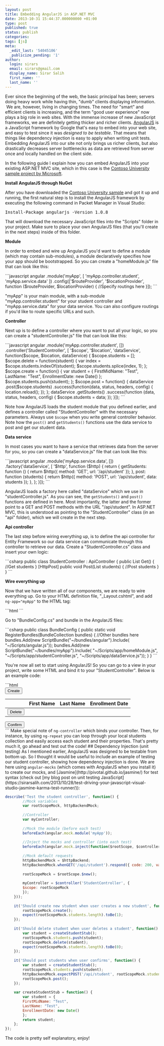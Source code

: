```yaml
---
layout: post
title: Embedding AngularJS in ASP.NET MVC
date: 2013-10-31 15:44:37.000000000 +01:00
type: post
published: true
status: publish
categories:
tags: [js]
meta:
  _edit_last: '54045106'
  _publicize_pending: '1'
author:
  login: sirars
  email: sirars@gmail.com
  display_name: Sirar Salih
  first_name: ''
  last_name: ''
---
```

<p>Ever since the beginning of the web, the basic principal has been; servers doing heavy work while having thin, "dumb" clients displaying information.  We are, however, living in changing times. The need for "smart" and efficient clients is increasing, and the term "good user experience" now plays a big role in web sites. With the immense increase of new JavaScript frameworks, we are definitely getting thicker and richer clients. <a title="AngularJS" href="http://angularjs.org/">AngularJS</a> is a JavaScript framework by Google that's easy to embed into your web site, and easy to test since it was <em>designed to be testable</em>. That means that things like dependency injection is easy to apply when writing unit tests. Embedding AngularJS into our site not only brings us richer clients, but also drastically decreases server bottlenecks as data are retrieved from server once and locally handled on the client side.</p>
<p>In the following guide I explain how you can embed AngularJS into your existing ASP.NET MVC site, which in this case is the <a title="Contoso University" href="http://code.msdn.microsoft.com/ASPNET-MVC-Application-b01a9fe8?cdn_id=2013-10-07-002">Contoso University sample project by Microsoft</a>.</p>
<p><strong>Install AngularJS through NuGet</strong></p>
<p>After you have downloaded the <a title="Contoso University" href="http://code.msdn.microsoft.com/ASPNET-MVC-Application-b01a9fe8?cdn_id=2013-10-07-002">Contoso University sample</a> and got it up and running, the first natural step is to install the AngularJS framework by executing the following command in Packet Manager in Visual Studio:</p>
<pre>Install-Package angularjs -Version 1.0.8</pre>
<p>That will download the necessary JavaScript files into the "Scripts" folder in your project. Make sure to place your own AngularJS files (that you'll create in the next steps) inside of this folder.</p>
<p><strong>Module</strong></p>
<p>In order to embed and wire up AngularJS you'd want to define a module (which may contain sub-modules), a module declaratively specifies how your app should be bootstrapped. So you can create a "homeModule.js" file that can look like this:</p>
```javascript 
angular
 .module('myApp', [
 'myApp.controller.student',
 'myApp.service.data'
 ])
 .config(['$routeProvider', '$locationProvider', function ($routeProvider, $locationProvider) {
      //Specify routings here
}]);
```
<p>"myApp" is your main module, with a sub-module "myApp.controller.student" for your student controller and "myApp.service.data" for your data service. You can also configure routings if you'd like to route specific URLs and such.</p>
<p><strong>Controller</strong></p>
<p>Next up is to define a controller where you want to put all your logic, so you can create a "studentController.js" file that can look like this:</p>
```javascript 
angular
    .module('myApp.controller.student', [])
    .controller('StudentController', [
        '$scope',
        '$location',
        'dataService',
        function($scope, $location, dataService) {
            $scope.students = [];
            $scope.delete = function(student) {
                var index = $scope.students.indexOf(student);
                $scope.students.splice(index, 1);
            };
           $scope.create = function() {
                var student = { FirstMidName: "Test", LastName: "Test", EnrollmentDate: new Date() };
                $scope.students.push(student);
            };
            $scope.post = function() {
                dataService
                    .post($scope.students)
                    .success(function(data, status, headers, config) {
                       location.reload();
                    });
            };
           dataService
                .getStudents()
                .success(function (data, status, headers, config) {
                    $scope.students = data;
                });
        }]);
```
<p>Note how AngularJS loads the student module that you defined earlier, and defines a controller called "StudentController" with the necessary parameters. Always use <code>$scope</code> when you write general controller behavior. Note how the <code>post()</code> and <code>getStudents()</code> functions use the data service to post and get our student data.</p>
<p><strong>Data service</strong></p>
<p>In most cases you want to have a service that retrieves data from the server for you, so you can create a "dataService.js" file that can look like this:</p>
```javascript
angular
    .module('myApp.service.data', [])
    .factory('dataService', [
        '$http',
        function ($http) {
           return {
                getStudents: function () {
                    return $http({
                       method: 'GET',
                        url: '/api/student'
                   });
               },
                post: function (students) {
                    return $http({
                        method: 'POST',
                        url: '/api/student',
                        data: students
                    });
                },
            };
        }]);
```
<p>AngularJS loads a factory here called "dataService" which we use in "studentController.js". As you can see, the <code>getStudents()</code> and <code>post()</code> functions are defined in here. Most importantly, the latter and the former point to a GET and POST methods with the URL "/api/student". In ASP.NET MVC, this is understood as pointing to the "StudentController" class (in an "api" folder), which we will create in the next step.</p>
<p><strong>Api controller</strong></p>
<p>The last step before wiring everything up, is to define the api controller for Entity Framework so our data service can communicate through this controller to retrieve our data. Create a "StudentController.cs" class and insert your own logic:</p>
```csharp
public class StudentController : ApiController
{
    public List Get()
    {
        //Get students
    }
    [HttpPost]
    public void Post(List students)
    {
        //Post students
    }
}
```
<p><strong>Wire everything up</strong></p>
<p>Now that we have written all of our components, we are ready to wire everything up. Go to your HTML definition file, "_Layout.cshtml", and add <code>ng-app="myApp"</code> to the HTML tag:</p>
```html
<!DOCTYPE html>
<html ng-app="myApp" lang="en">
```
<p>Go to "BundleConfig.cs" and bundle in the AngularJS files:</p>
```csharp
public class BundleConfig
    {
       public static void RegisterBundles(BundleCollection bundles)
        {
            //Other bundles here
            bundles.Add(new ScriptBundle("~/bundles/angular").Include(
                        "~/Scripts/angular.js"));
            bundles.Add(new ScriptBundle("~/bundles/myApp").Include(
                        "~/Scripts/app/homeModule.js",
                        "~/Scripts/app/studentController.js",
                        "~/Scripts/app/dataService.js"));
        }
}
```
<p>You're now all set to start using AngularJS! So you can go to a view in your project, write some HTML and bind it to your "StudentController". Below is an example code:</p>
```html
<div ng-controller="StudentController">
<input type="submit" value="Create" ng-click="create()" />
<div class="row-fluid">
<table class="table table-condensed table-hover">
<thead>
<tr>
<th></th>
<th class="span2">First Name</th>
<th class="span1">Last Name</th>
<th class="span1">Enrollment Date</th>
</tr>
</thead>
<tbody>
<tr ng-repeat="student in students">
<td><input type="submit" value="Delete" ng-click="delete(student)" /></td>
<td></td>
<td></td>
<td></td>
</tr>
</tbody>
</table>
</div>
<input type="submit" value="Confirm" ng-click="post()" />
</div>
```
Make special note of <code>ng-controller</code> which binds your controller. Then, for instance, by using <code>ng-repeat</code> you can loop through your local students collection and easily access each student and their properties. That's pretty much it, go ahead and test out the code!
## Dependency Injection (unit testing)
As I mentioned earlier, AngularJS was designed to be testable from bottom up. So I thought it would be useful to include an example of testing our student controller, showing how dependency injection is done. We are here using <code>angular-mocks</code> (which comes with AngularJS when you install it) to create our mocks, and [Jasmine](http://pivotal.github.io/jasmine/) for test syntax (check out [my blog post on unit testing JavaScript](https://sirarsalih.com/2013/10/28/test-driving-your-javascript-visual-studio-jasmine-karma-test-runner/)):

```javascript
describe('Test the student controller', function() {
        //Mock variables
        var rootScopeMock, httpBackendMock;
        
        //Controller
        var myController;
        
        //Mock the module (before each test)
        beforeEach(angular.mock.module('myApp'));
        
        //Inject the mocks and controller (into each test)
        beforeEach(angular.mock.inject(function($rootScope, $controller, $httpBackend) {
        
        //Mock default requests
        httpBackendMock = $httpBackend;
        httpBackendMock.whenGET('/api/student').respond({ code: 200, value: "OK" });
        
        rootScopeMock = $rootScope.$new();
        
        myController = $controller('StudentController', {
        $scope: rootScopeMock
        });
    }));
    
    it('Should create new student when user creates a new student', function() {
        rootScopeMock.create();
        expect(rootScopeMock.students.length).toBe(1);
    });
    
    it('Should delete student when user deletes a student', function() {
        var student = createStudentStub();
        rootScopeMock.students.push(student);
        rootScopeMock.delete(student);
        expect(rootScopeMock.students.length).toBe(0);
    });
    
    it('Should post students when user confirms', function() {
        var student = createStudentStub();
        rootScopeMock.students.push(student);
        httpBackendMock.expectPOST('/api/student', rootScopeMock.students).respond();
        rootScopeMock.post();
    });
    
    var createStudentStub = function() {
        var student = {
        FirstMidName: "Test",
        LastName: "Test",
        EnrollmentDate: new Date()
        };
        return student;
    };
});
```
The code is pretty self explanatory, enjoy!
